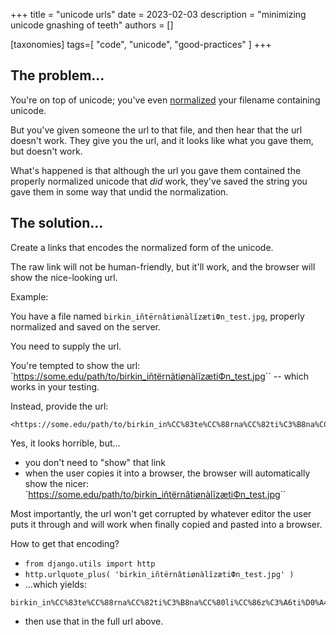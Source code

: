 +++
title = "unicode urls"
date = 2023-02-03
description = "minimizing unicode gnashing of teeth"
authors = []

[taxonomies]
tags=[ "code", "unicode", "good-practices" ]
+++


## The problem...

You're on top of unicode; you've even [normalized](https://github.com/birkin/dev_meetings/blob/main/2022/2022-01.md#unicode-trickiness) your filename containing unicode.

But you've given someone the url to that file, and then hear that the url doesn't work. They give you the url, and it looks like what you gave them, but doesn't work.

What's happened is that although the url you gave them contained the properly normalized unicode that _did_ work, they've saved the string you gave them in some way that undid the normalization.

## The solution...

Create a links that encodes the normalized form of the unicode.

The raw link will not be human-friendly, but it'll work, and the browser will show the nice-looking url.

Example:

You have a file named `birkin_iñtërnâtiønàlĭzætiФn_test.jpg`, properly normalized and saved on the server.

You need to supply the url.

You're tempted to show the url: 
`<https://some.edu/path/to/birkin_iñtërnâtiønàlĭzætiФn_test.jpg>`` -- which works in your testing.

Instead, provide the url:
```
<https://some.edu/path/to/birkin_in%CC%83te%CC%88rna%CC%82ti%C3%B8na%CC%80li%CC%86z%C3%A6ti%D0%A4n_test.jpg>
```

Yes, it looks horrible, but...

- you don't need to "show" that link
- when the user copies it into a browser, the browser will automatically show the nicer:
  `<https://some.edu/path/to/birkin_iñtërnâtiønàlĭzætiФn_test.jpg>``

Most importantly, the url won't get corrupted by whatever editor the user puts it through and will work when finally copied and pasted into a browser.

How to get that encoding?

- `from django.utils import http`
- `http.urlquote_plus( 'birkin_iñtërnâtiønàlĭzætiФn_test.jpg' )`
- ...which yields: 

```
birkin_in%CC%83te%CC%88rna%CC%82ti%C3%B8na%CC%80li%CC%86z%C3%A6ti%D0%A4n_test.jpg
```

- then use that in the full url above.
